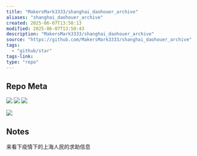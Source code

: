 ```yaml
---
title: "MakersMark3333/shanghai_daohouer_archive"
aliases: "shanghai_daohouer_archive"
created: 2025-06-07T13:50:13
modified: 2025-06-07T13:50:43
description: "MakersMark3333/shanghai_daohouer_archive"
source: "https://github.com/MakersMark3333/shanghai_daohouer_archive"
tags:
  - "github/star"
tags-link:
type: "repo"
---
```


## Repo Meta

![](https://img.shields.io/github/stars/MakersMark3333/shanghai_daohouer_archive?style=for-the-badge&label=stars) ![](https://img.shields.io/github/repo-size/MakersMark3333/shanghai_daohouer_archive?style=for-the-badge&label=size) ![](https://img.shields.io/github/created-at/MakersMark3333/shanghai_daohouer_archive?style=for-the-badge&label=since)

[![](https://github-readme-stats.vercel.app/api/pin/?username=MakersMark3333&repo=shanghai_daohouer_archive&bg_color=00000000)](https://github.com/MakersMark3333/shanghai_daohouer_archive)

## Notes

来看下疫情下的上海人民的求助信息
